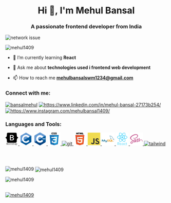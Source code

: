 
<h1 align="center">Hi 👋, I'm Mehul Bansal</h1>
<h3 align="center">A passionate frontend developer from India</h3>
<img src="https://holopin.io/@mehul1409"  alt="network issue">
<p align="left"> <img src="https://komarev.com/ghpvc/?username=mehul1409&label=Profile%20views&color=0e75b6&style=flat" alt="mehul1409" /> </p>

- 🌱 I’m currently learning **React**

- 💬 Ask me about **technologies used i frontend web development**

- 📫 How to reach me **mehulbansalswm1234@gmail.com**
  <br>

<h3 align="left">Connect with me:</h3>
<p align="left">
<a href="https://twitter.com/bansalmehul" target="blank"><img align="center" src="https://raw.githubusercontent.com/rahuldkjain/github-profile-readme-generator/master/src/images/icons/Social/twitter.svg" alt="bansalmehul" height="30" width="40" /></a>
<a href="https://linkedin.com/in/https://www.linkedin.com/in/mehul-bansal-27173b254/" target="blank"><img align="center" src="https://raw.githubusercontent.com/rahuldkjain/github-profile-readme-generator/master/src/images/icons/Social/linked-in-alt.svg" alt="https://www.linkedin.com/in/mehul-bansal-27173b254/" height="30" width="40" /></a>
<a href="www.instagram.com/mehulbansal1409/" target="blank"><img align="center" src="https://raw.githubusercontent.com/rahuldkjain/github-profile-readme-generator/master/src/images/icons/Social/instagram.svg" alt="https://www.instagram.com/mehulbansal1409/" height="30" width="40" /></a>
</p>

<h3 align="left">Languages and Tools:</h3>
<p align="left"> <a href="https://getbootstrap.com" target="_blank" rel="noreferrer"> <img src="https://raw.githubusercontent.com/devicons/devicon/master/icons/bootstrap/bootstrap-plain-wordmark.svg" alt="bootstrap" width="40" height="40"/> </a> <a href="https://www.cprogramming.com/" target="_blank" rel="noreferrer"> <img src="https://raw.githubusercontent.com/devicons/devicon/master/icons/c/c-original.svg" alt="c" width="40" height="40"/> </a> <a href="https://www.w3schools.com/cpp/" target="_blank" rel="noreferrer"> <img src="https://raw.githubusercontent.com/devicons/devicon/master/icons/cplusplus/cplusplus-original.svg" alt="cplusplus" width="40" height="40"/> </a> <a href="https://www.w3schools.com/css/" target="_blank" rel="noreferrer"> <img src="https://raw.githubusercontent.com/devicons/devicon/master/icons/css3/css3-original-wordmark.svg" alt="css3" width="40" height="40"/> </a> <a href="https://git-scm.com/" target="_blank" rel="noreferrer"> <img src="https://www.vectorlogo.zone/logos/git-scm/git-scm-icon.svg" alt="git" width="40" height="40"/> </a> <a href="https://www.w3.org/html/" target="_blank" rel="noreferrer"> <img src="https://raw.githubusercontent.com/devicons/devicon/master/icons/html5/html5-original-wordmark.svg" alt="html5" width="40" height="40"/> </a> <a href="https://developer.mozilla.org/en-US/docs/Web/JavaScript" target="_blank" rel="noreferrer"> <img src="https://raw.githubusercontent.com/devicons/devicon/master/icons/javascript/javascript-original.svg" alt="javascript" width="40" height="40"/> </a> <a href="https://www.mysql.com/" target="_blank" rel="noreferrer"> <img src="https://raw.githubusercontent.com/devicons/devicon/master/icons/mysql/mysql-original-wordmark.svg" alt="mysql" width="40" height="40"/> </a> <a href="https://reactjs.org/" target="_blank" rel="noreferrer"> <img src="https://raw.githubusercontent.com/devicons/devicon/master/icons/react/react-original-wordmark.svg" alt="react" width="40" height="40"/> </a> <a href="https://sass-lang.com" target="_blank" rel="noreferrer"> <img src="https://raw.githubusercontent.com/devicons/devicon/master/icons/sass/sass-original.svg" alt="sass" width="40" height="40"/> </a> <a href="https://tailwindcss.com/" target="_blank" rel="noreferrer"> <img src="https://www.vectorlogo.zone/logos/tailwindcss/tailwindcss-icon.svg" alt="tailwind" width="40" height="40"/> </a> </p><br><br>

<p><img align="left" src="https://github-readme-stats.vercel.app/api/top-langs?username=mehul1409&show_icons=true&locale=en&layout=compact" alt="mehul1409" /></p>

<p>&nbsp;<img align="center" src="https://github-readme-stats.vercel.app/api?username=mehul1409&show_icons=true&locale=en" alt="mehul1409" /></p>

<p><img align="left" src="https://github-readme-streak-stats.herokuapp.com/?user=mehul1409&" alt="mehul1409" /></p><br><br>

<p> <a href="https://github.com/ryo-ma/github-profile-trophy"><img src="https://github-profile-trophy.vercel.app/?username=mehul1409" alt="mehul1409" /></a> </p>


